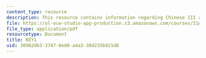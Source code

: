 ```yaml
---
content_type: resource
description: This resource contains information regarding Chinese III assignments.
file: https://ol-ocw-studio-app-production.s3.amazonaws.com/courses/21g-103-chinese-iii-regular-fall-2003/30982db337478ed0a4a338d235b921d8_MIT21G_103F03_L41021.pdf
file_type: application/pdf
resourcetype: Document
title: KEY1
uid: 30982db3-3747-8ed0-a4a3-38d235b921d8
---
```

